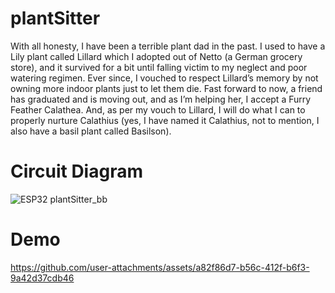 # plantSitter
With all honesty, I have been a terrible plant dad in the past. I used to have a Lily plant called Lillard which I adopted out of Netto (a German grocery store), and it survived for a bit until falling victim to my neglect and poor watering regimen. Ever since, I vouched to respect Lillard’s memory by not owning more indoor plants just to let them die. Fast forward to now, a friend has graduated and is moving out, and as I’m helping her, I accept a Furry Feather Calathea. And, as per my vouch to Lillard, I will do what I can to properly nurture Calathius (yes, I have named it Calathius, not to mention, I also have a basil plant called Basilson).
# Circuit Diagram

![ESP32 plantSitter_bb](https://github.com/user-attachments/assets/96f681b4-150b-4369-84b7-acd240ed9213)




# Demo

https://github.com/user-attachments/assets/a82f86d7-b56c-412f-b6f3-9a42d37cdb46



